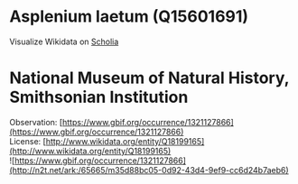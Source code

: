 
Asplenium laetum (Q15601691)
============================
  
Visualize Wikidata on [Scholia](https://scholia.toolforge.org/taxon/Q15601691)
# National Museum of Natural History, Smithsonian Institution
  
Observation: [https://www.gbif.org/occurrence/1321127866](https://www.gbif.org/occurrence/1321127866)  
License: [http://www.wikidata.org/entity/Q18199165](http://www.wikidata.org/entity/Q18199165)  
![https://www.gbif.org/occurrence/1321127866](http://n2t.net/ark:/65665/m35d88bc05-0d92-43d4-9ef9-cc6d24b7aeb6)
